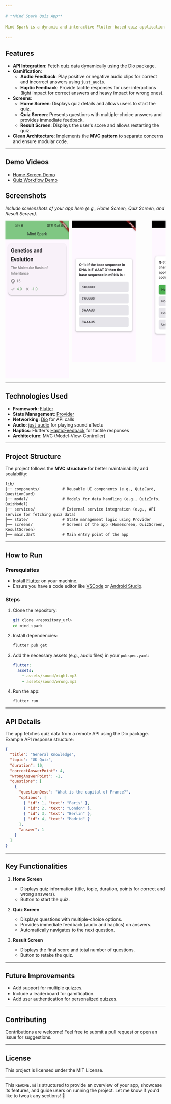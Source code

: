 ```yaml
---

# **Mind Spark Quiz App**

Mind Spark is a dynamic and interactive Flutter-based quiz application that combines engaging gamification elements such as audio feedback, haptic responses, and smooth navigation. The app uses the MVC architecture for clean and maintainable code, making it easy to extend and scale.

---
```


## **Features**
- **API Integration**: Fetch quiz data dynamically using the Dio package.
- **Gamification**:  
  - **Audio Feedback**: Play positive or negative audio clips for correct and incorrect answers using `just_audio`.  
  - **Haptic Feedback**: Provide tactile responses for user interactions (light impact for correct answers and heavy impact for wrong ones).
- **Screens**:  
  - **Home Screen**: Displays quiz details and allows users to start the quiz.  
  - **Quiz Screen**: Presents questions with multiple-choice answers and provides immediate feedback.  
  - **Result Screen**: Displays the user's score and allows restarting the quiz.
- **Clean Architecture**: Implements the **MVC pattern** to separate concerns and ensure modular code.

---

## Demo Videos

- [Home Screen Demo](https://drive.google.com/file/d/12GxXopO62vvTmtM2uWj3GPocMKYS77b5/view?usp=sharing)
- [Quiz Workflow Demo](https://drive.google.com/file/d/12HYEtsEDLCmY53fhyIkN79-_sHrPyhVE/view?usp=sharing)


## **Screenshots**
_Include screenshots of your app here (e.g., Home Screen, Quiz Screen, and Result Screen)._
<div style="display: flex; justify-content: space-between; overflow-x: auto; width: 100%;">

  <img src="assets/screenshots/home.jpg" alt="Home Screen" width="200" style="margin-right: 10px;">
  <img src="assets/screenshots/option.jpg" alt="Question Screen" width="200" style="margin-right: 50px;margin-bottom: 50px;">
  <img src="assets/screenshots/correct_answer.jpg" alt="Correct Option" width="200" style="margin-right:50px;margin-bottom: 50px;">
  <img src="assets/screenshots/wrong_answer.jpg" alt="Wrong Option" width="200" style="margin-right: 50px;margin-bottom: 50px;">
  <img src="assets/screenshots/result_screen.jpg" alt="Result Screen" width="200" style="margin-right: 50px;margin-bottom: 50px;">
  <img src="assets/screenshots/result2.jpg" alt="Result Screen (Retake)" width="200">

</div>





---

## **Technologies Used**
- **Framework**: [Flutter](https://flutter.dev/)
- **State Management**: [Provider](https://pub.dev/packages/provider)
- **Networking**: [Dio](https://pub.dev/packages/dio) for API calls
- **Audio**: [just_audio](https://pub.dev/packages/just_audio) for playing sound effects
- **Haptics**: Flutter's [HapticFeedback](https://api.flutter.dev/flutter/services/HapticFeedback-class.html) for tactile responses
- **Architecture**: MVC (Model-View-Controller)

---

## **Project Structure**

The project follows the **MVC structure** for better maintainability and scalability:

```
lib/
├── components/          # Reusable UI components (e.g., QuizCard, QuestionCard)
├── modal/               # Models for data handling (e.g., QuizInfo, QuizModel)
├── services/            # External service integration (e.g., API service for fetching quiz data)
├── state/               # State management logic using Provider
├── screens/             # Screens of the app (HomeScreen, QuizScreen, ResultScreen)
├── main.dart            # Main entry point of the app
```

---

## **How to Run**

### **Prerequisites**
- Install [Flutter](https://flutter.dev/docs/get-started/install) on your machine.
- Ensure you have a code editor like [VSCode](https://code.visualstudio.com/) or [Android Studio](https://developer.android.com/studio).

### **Steps**
1. Clone the repository:
   ```bash
   git clone <repository_url>
   cd mind_spark
   ```
2. Install dependencies:
   ```bash
   flutter pub get
   ```
3. Add the necessary assets (e.g., audio files) in your `pubspec.yaml`:
   ```yaml
   flutter:
     assets:
       - assets/sound/right.mp3
       - assets/sound/wrong.mp3
   ```
4. Run the app:
   ```bash
   flutter run
   ```

---

## **API Details**
The app fetches quiz data from a remote API using the Dio package. Example API response structure:
```json
{
  "title": "General Knowledge",
  "topic": "GK Quiz",
  "duration": 10,
  "correctAnswerPoint": 4,
  "wrongAnswerPoint": -1,
  "questions": [
    {
      "questionDesc": "What is the capital of France?",
      "options": [
        { "id": 1, "text": "Paris" },
        { "id": 2, "text": "London" },
        { "id": 3, "text": "Berlin" },
        { "id": 4, "text": "Madrid" }
      ],
      "answer": 1
    }
  ]
}
```

---

## **Key Functionalities**

1. **Home Screen**  
   - Displays quiz information (title, topic, duration, points for correct and wrong answers).  
   - Button to start the quiz.

2. **Quiz Screen**  
   - Displays questions with multiple-choice options.
   - Provides immediate feedback (audio and haptics) on answers.
   - Automatically navigates to the next question.

3. **Result Screen**  
   - Displays the final score and total number of questions.
   - Button to retake the quiz.

---

## **Future Improvements**
- Add support for multiple quizzes.
- Include a leaderboard for gamification.
- Add user authentication for personalized quizzes.

---

## **Contributing**
Contributions are welcome! Feel free to submit a pull request or open an issue for suggestions.

---

## **License**
This project is licensed under the MIT License.

---

This `README.md` is structured to provide an overview of your app, showcase its features, and guide users on running the project. Let me know if you'd like to tweak any sections! 🚀
